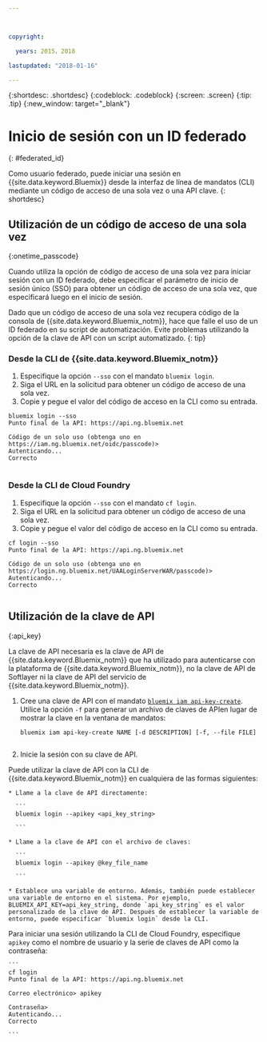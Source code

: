 ```yaml
---



copyright:

  years: 2015，2018

lastupdated: "2018-01-16"

---
```


{:shortdesc: .shortdesc}
{:codeblock: .codeblock}
{:screen: .screen}
{:tip: .tip}
{:new_window: target="_blank"}

# Inicio de sesión con un ID federado
{: #federated_id}

Como usuario federado, puede iniciar una sesión en {{site.data.keyword.Bluemix}} desde la interfaz de línea de mandatos (CLI) mediante un código de acceso de una sola vez o una API clave. 
{: shortdesc}

## Utilización de un código de acceso de una sola vez
{:onetime_passcode}

Cuando utiliza la opción de código de acceso de una sola vez para iniciar sesión con un ID federado, debe especificar el parámetro de inicio de sesión único (SSO) para obtener un código de acceso de una sola vez, que especificará luego en el inicio de sesión. 

Dado que un código de acceso de una sola vez recupera código de la consola de {{site.data.keyword.Bluemix_notm}}, hace que falle el uso de un ID federado en su script de automatización. Evite problemas utilizando la opción de la clave de API con un script automatizado. 
{: tip}

### Desde la CLI de {{site.data.keyword.Bluemix_notm}}
1. Especifique la opción `--sso` con el mandato `bluemix login`.
2. Siga el URL en la solicitud para obtener un código de acceso de una sola vez.
3. Copie y pegue el valor del código de acceso en la CLI como su entrada.
    
  ``` 
  bluemix login --sso
  Punto final de la API: https://api.ng.bluemix.net
      
  Código de un solo uso (obtenga uno en https://iam.ng.bluemix.net/oidc/passcode)> 
  Autenticando...
  Correcto
      
  ```
  
### Desde la CLI de Cloud Foundry
1. Especifique la opción `--sso` con el mandato `cf login`. 
2. Siga el URL en la solicitud para obtener un código de acceso de una sola vez. 
3. Copie y pegue el valor del código de acceso en la CLI como su entrada. 
    
  ```
  cf login --sso
  Punto final de la API: https://api.ng.bluemix.net
      
  Código de un solo uso (obtenga uno en https://login.ng.bluemix.net/UAALoginServerWAR/passcode)>
  Autenticando...
  Correcto
      
  ```

## Utilización de la clave de API
{:api_key}

La clave de API necesaria es la clave de API de {{site.data.keyword.Bluemix_notm}} que ha utilizado para autenticarse con la plataforma de {{site.data.keyword.Bluemix_notm}}, no la clave de API de Softlayer ni la clave de API del servicio de {{site.data.keyword.Bluemix_notm}}.

1. Cree una clave de API con el mandato [`bluemix iam api-key-create`](/docs/cli/reference/bluemix_cli/bx_cli.html#bluemix_iam_api_key_create). Utilice la opción `-f` para generar un archivo de claves de APIen lugar de mostrar la clave en la ventana de mandatos:

   ```
   bluemix iam api-key-create NAME [-d DESCRIPTION] [-f, --file FILE]
  
   ```

2. Inicie la sesión con su clave de API. 

  Puede utilizar la clave de API con la CLI de {{site.data.keyword.Bluemix_notm}} en cualquiera de las formas siguientes:
    
    * Llame a la clave de API directamente:
  
      ```
      bluemix login --apikey <api_key_string>
    
      ```
    
    * Llame a la clave de API con el archivo de claves: 
  
      ```
      bluemix login --apikey @key_file_name
    
      ```
    
    * Establece una variable de entorno. Además, también puede establecer una variable de entorno en el sistema. Por ejemplo, BLUEMIX_API_KEY=api_key_string, donde `api_key_string` es el valor personalizado de la clave de API. Después de establecer la variable de entorno, puede especificar `bluemix login` desde la CLI. 
  
  Para iniciar una sesión utilizando la CLI de Cloud Foundry, especifique `apikey` como el nombre de usuario y la serie de claves de API como la contraseña:

    ```
    cf login
    Punto final de la API: https://api.ng.bluemix.net
  
    Correo electrónico> apikey
  
    Contraseña>
    Autenticando...
    Correcto
  
    ```
